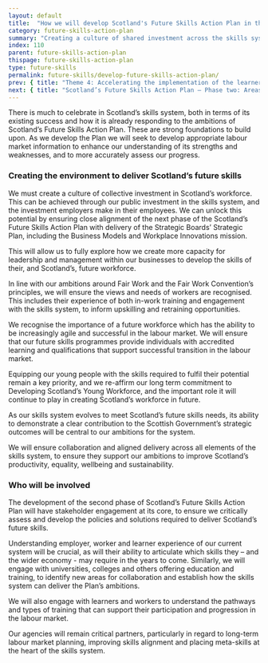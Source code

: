```yaml
---
layout: default
title:  "How we will develop Scotland's Future Skills Action Plan in the coming years"
category: future-skills-action-plan
summary: "Creating a culture of shared investment across the skills system."
index: 110
parent: future-skills-action-plan
thispage: future-skills-action-plan
type: future-skills
permalink: future-skills/develop-future-skills-action-plan/
prev: { title: "Theme 4: Accelerating the implementation of the learner journey review", url: "future-skills/learner-journey-review/" }
next: { title: "Scotland’s Future Skills Action Plan – Phase two: Areas for development", url: "future-skills/phase-two-areas-development/" }
---
```


There is much to celebrate in Scotland’s skills system, both in terms of its existing success and how it is already responding to the ambitions of Scotland’s Future Skills Action Plan. These are strong foundations to build upon.  As we develop the Plan we will seek to develop appropriate labour market information to enhance our understanding of its strengths and weaknesses, and to more accurately assess our progress.

### Creating the environment to deliver Scotland’s future skills

We must create a culture of collective investment in Scotland’s workforce. This can be achieved through our public investment in the skills system, and the investment employers make in their employees. We can unlock this potential by ensuring close alignment of the next phase of the Scotland’s Future Skills Action Plan with delivery of the Strategic Boards’ Strategic Plan, including the Business Models and Workplace Innovations mission.

This will allow us to fully explore how we create more capacity for leadership and management within our businesses to develop the skills of their, and Scotland’s, future workforce.

In line with our ambitions around Fair Work and the Fair Work Convention’s principles, we will ensure the views and needs of workers are recognised. This includes their experience of both in-work training and engagement with the skills system, to inform upskilling and retraining opportunities.

We recognise the importance of a future workforce which has the ability to be increasingly agile and successful in the labour market. We will ensure that our future skills programmes provide individuals with accredited learning and qualifications that support successful transition in the labour market.

Equipping our young people with the skills required to fulfil their potential remain a key priority, and we re-affirm our long term commitment to Developing Scotland’s Young Workforce, and the important role it will continue to play in creating Scotland’s workforce in future.

As our skills system evolves to meet Scotland’s future skills needs, its ability to demonstrate a clear contribution to the Scottish Government’s strategic outcomes will be central to our ambitions for the system.

We will ensure collaboration and aligned delivery across all elements of the skills system, to ensure they support our ambitions to improve Scotland’s productivity, equality, wellbeing and sustainability.

### Who will be involved

The development of the second phase of Scotland’s Future Skills Action Plan will have stakeholder engagement at its core, to ensure we critically assess and develop the policies and solutions required to deliver Scotland’s future skills.

Understanding employer, worker and learner experience of our current system will be crucial, as will their ability to articulate which skills they – and the wider economy - may require in the years to come. Similarly, we will engage with universities, colleges and others offering education and training, to identify new areas for collaboration and establish how the skills system can deliver the Plan’s ambitions.

We will also engage with learners and workers to understand the pathways and types of training that can support their participation and progression in the labour market.

Our agencies will remain critical partners, particularly in regard to long-term labour market planning, improving skills alignment and placing meta-skills at the heart of the skills system.
